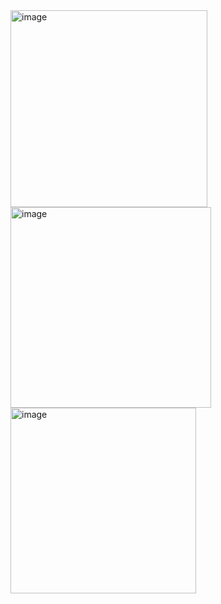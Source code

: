 <img width="315" alt="image" src="https://github.com/m0tr1x/OCR-Kursach/assets/113582576/d34b1201-f065-494d-a6b6-8df34ef9754c">

<img width="321" alt="image" src="https://github.com/m0tr1x/OCR-Kursach/assets/113582576/13228353-9069-4758-a939-b96f8036ba70">


<img width="297" alt="image" src="https://github.com/m0tr1x/OCR-Kursach/assets/113582576/56d18914-7e6b-4e7a-9548-2909173c6ad1">
